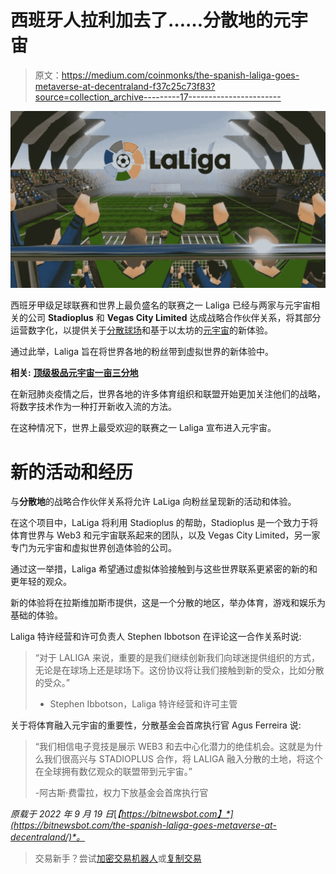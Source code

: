 # 西班牙人拉利加去了……分散地的元宇宙

> 原文：<https://medium.com/coinmonks/the-spanish-laliga-goes-metaverse-at-decentraland-f37c25c73f83?source=collection_archive---------17----------------------->

![](img/dacfd587737f7666257545204c9dd5e0.png)

西班牙甲级足球联赛和世界上最负盛名的联赛之一 Laliga 已经与两家与元宇宙相关的公司 **Stadioplus** 和 **Vegas City Limited** 达成战略合作伙伴关系，将其部分运营数字化，以提供关于[分散球场](https://coinmarketcap.com/currencies/decentraland/)和基于以太坊的[元宇宙](https://bitnewasbot.com/tag/metaverse)的新体验。

通过此举，Laliga 旨在将世界各地的粉丝带到虚拟世界的新体验中。

**相关:** [**顶级极品元宇宙一亩三分地**](https://bitnewsbot.com/best-metaverse-worlds-to-buy-land/)

在新冠肺炎疫情之后，世界各地的许多体育组织和联盟开始更加关注他们的战略，将数字技术作为一种打开新收入流的方法。

在这种情况下，世界上最受欢迎的联赛之一 Laliga 宣布进入元宇宙。

# 新的活动和经历

与**分散地**的战略合作伙伴关系将允许 LaLiga 向粉丝呈现新的活动和体验。

在这个项目中，LaLiga 将利用 Stadioplus 的帮助，Stadioplus 是一个致力于将体育世界与 Web3 和元宇宙联系起来的团队，以及 Vegas City Limited，另一家专门为元宇宙和虚拟世界创造体验的公司。

通过这一举措，Laliga 希望通过虚拟体验接触到与这些世界联系更紧密的新的和更年轻的观众。

新的体验将在拉斯维加斯市提供，这是一个分散的地区，举办体育，游戏和娱乐为基础的体验。

Laliga 特许经营和许可负责人 Stephen Ibbotson 在评论这一合作关系时说:

> “对于 LALIGA 来说，重要的是我们继续创新我们向球迷提供组织的方式，无论是在球场上还是球场下。这份协议将让我们接触到新的受众，比如分散的受众。”
> 
> - Stephen Ibbotson，Laliga 特许经营和许可主管

关于将体育融入元宇宙的重要性，分散基金会首席执行官 Agus Ferreira 说:

> “我们相信电子竞技是展示 WEB3 和去中心化潜力的绝佳机会。这就是为什么我们很高兴与 STADIOPLUS 合作，将 LALIGA 融入分散的土地，将这个在全球拥有数亿观众的联盟带到元宇宙。”
> 
> -阿古斯·费雷拉，权力下放基金会首席执行官

*原载于 2022 年 9 月 19 日*[*【https://bitnewsbot.com】*](https://bitnewsbot.com/the-spanish-laliga-goes-metaverse-at-decentraland/)*。*

> 交易新手？尝试[加密交易机器人](/coinmonks/crypto-trading-bot-c2ffce8acb2a)或[复制交易](/coinmonks/top-10-crypto-copy-trading-platforms-for-beginners-d0c37c7d698c)